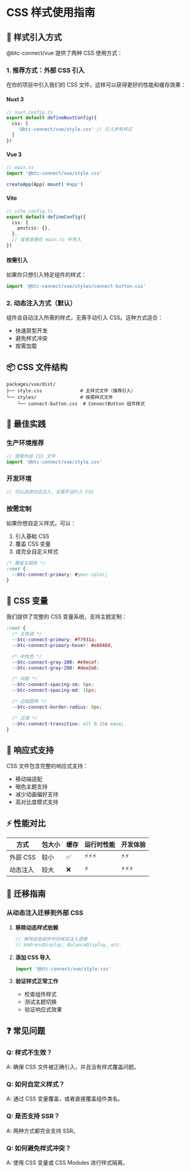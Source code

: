# CSS 样式使用指南

## 🎨 样式引入方式

@btc-connect/vue 提供了两种 CSS 使用方式：

### 1. 推荐方式：外部 CSS 引入

在你的项目中引入我们的 CSS 文件，这样可以获得更好的性能和缓存效果：

#### Nuxt 3
```typescript
// nuxt.config.ts
export default defineNuxtConfig({
  css: [
    '@btc-connect/vue/style.css' // 引入所有样式
  ]
})
```

#### Vue 3
```typescript
// main.ts
import '@btc-connect/vue/style.css'

createApp(App).mount('#app')
```

#### Vite
```typescript
// vite.config.ts
export default defineConfig({
  css: {
    postcss: {},
  },
  // 或者直接在 main.ts 中导入
})
```

#### 按需引入
如果你只想引入特定组件的样式：
```typescript
import '@btc-connect/vue/styles/connect-button.css'
```

### 2. 动态注入方式（默认）

组件会自动注入所需的样式，无需手动引入 CSS。这种方式适合：
- 快速原型开发
- 避免样式冲突
- 按需加载

## 📦 CSS 文件结构

```
packages/vue/dist/
├── style.css              # 主样式文件（推荐引入）
└── styles/                # 按需样式文件
    └── connect-button.css  # ConnectButton 组件样式
```

## 🎯 最佳实践

### 生产环境推荐
```typescript
// 使用外部 CSS 文件
import '@btc-connect/vue/style.css'
```

### 开发环境
```typescript
// 可以选择动态注入，无需手动引入 CSS
```

### 按需定制
如果你想自定义样式，可以：
1. 引入基础 CSS
2. 覆盖 CSS 变量
3. 或完全自定义样式

```css
/* 覆盖主题色 */
:root {
  --btc-connect-primary: #your-color;
}
```

## 🔧 CSS 变量

我们提供了完整的 CSS 变量系统，支持主题定制：

```css
:root {
  /* 主色调 */
  --btc-connect-primary: #f7931a;
  --btc-connect-primary-hover: #e8840d;

  /* 中性色 */
  --btc-connect-gray-100: #e9ecef;
  --btc-connect-gray-200: #dee2e6;

  /* 间距 */
  --btc-connect-spacing-sm: 8px;
  --btc-connect-spacing-md: 16px;

  /* 边框圆角 */
  --btc-connect-border-radius: 8px;

  /* 过渡 */
  --btc-connect-transition: all 0.15s ease;
}
```

## 📱 响应式支持

CSS 文件包含完整的响应式支持：
- 移动端适配
- 暗色主题支持
- 减少动画偏好支持
- 高对比度模式支持

## ⚡ 性能对比

| 方式 | 包大小 | 缓存 | 运行时性能 | 开发体验 |
|------|--------|------|------------|----------|
| 外部 CSS | 较小 | ✅ | ⚡⚡⚡ | ⚡⚡ |
| 动态注入 | 较大 | ❌ | ⚡ | ⚡⚡⚡ |

## 🚀 迁移指南

### 从动态注入迁移到外部 CSS

1. **移除动态样式依赖**
   ```typescript
   // 移除这些组件中的样式注入逻辑
   // AddressDisplay, BalanceDisplay, etc.
   ```

2. **添加 CSS 导入**
   ```typescript
   import '@btc-connect/vue/style.css'
   ```

3. **验证样式正常工作**
   - 检查组件样式
   - 测试主题切换
   - 验证响应式效果

## ❓ 常见问题

### Q: 样式不生效？
A: 确保 CSS 文件被正确引入，并且没有样式覆盖问题。

### Q: 如何自定义样式？
A: 通过 CSS 变量覆盖，或者直接覆盖组件类名。

### Q: 是否支持 SSR？
A: 两种方式都完全支持 SSR。

### Q: 如何避免样式冲突？
A: 使用 CSS 变量或 CSS Modules 进行样式隔离。
